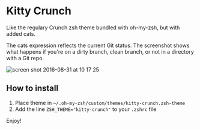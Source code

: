 # Kitty Crunch

Like the regulary Crunch zsh theme bundled with oh-my-zsh, but with added cats.

The cats expression reflects the current Git status. The screenshot shows what happens if you're on a dirty branch, clean branch, or not in a directory with a Git repo.

![screen shot 2016-08-31 at 10 17 25](https://cloud.githubusercontent.com/assets/4446634/18121380/92e9af04-6f64-11e6-8445-144ed75bcd0a.png)

## How to install

1. Place theme in `~/.oh-my-zsh/custom/themes/kitty-crunch.zsh-theme`
2. Add the line `ZSH_THEME="kitty-crunch"` to your `.zshrc` file

Enjoy!
